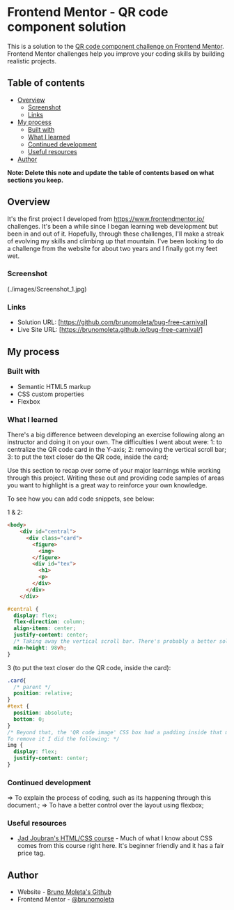 # Frontend Mentor - QR code component solution

This is a solution to the [QR code component challenge on Frontend Mentor](https://www.frontendmentor.io/challenges/qr-code-component-iux_sIO_H). Frontend Mentor challenges help you improve your coding skills by building realistic projects. 

## Table of contents

- [Overview](#overview)
  - [Screenshot](#screenshot)
  - [Links](#links)
- [My process](#my-process)
  - [Built with](#built-with)
  - [What I learned](#what-i-learned)
  - [Continued development](#continued-development)
  - [Useful resources](#useful-resources)
- [Author](#author)

**Note: Delete this note and update the table of contents based on what sections you keep.**

## Overview
 It's the first project I developed from https://www.frontendmentor.io/ challenges. 
It's been a while since I began learning web development but been in and out of it.
Hopefully, through these challenges, I'll make a streak of evolving my skills and climbing up that mountain.
I've been looking to do a challenge from the website for 
about two years and I finally got my feet wet.

### Screenshot

(./images/Screenshot_1.jpg)


### Links

- Solution URL: [https://github.com/brunomoleta/bug-free-carnival]
- Live Site URL: [https://brunomoleta.github.io/bug-free-carnival/]

## My process

### Built with

- Semantic HTML5 markup
- CSS custom properties
- Flexbox

### What I learned

There's a big difference between developing an exercise following along an instructor and doing it on your own.
The difficulties I went about were:
          1: to centralize the QR code card in the Y-axis;
          2: removing the vertical scroll bar;
          3: to put the text closer do the QR code, inside the card;


Use this section to recap over some of your major learnings while working through this project. Writing these out and providing code samples of areas you want to highlight is a great way to reinforce your own knowledge.

To see how you can add code snippets, see below:

1 & 2:
```html
<body>
    <div id="central">
      <div class="card">
        <figure>
          <img>
        </figure>
        <div id="tex">
          <h1>
          <p>
        </div>
      </div>
    </div>
```
```css
#central {
  display: flex;
  flex-direction: column;
  align-items: center;
  justify-content: center;
  /* Taking away the vertical scroll bar. There's probably a better solution to that. */
  min-height: 98vh;
}
```

3 (to put the text closer do the QR code, inside the card):
```css
.card{
  /* parent */
  position: relative;
}
#text {
  position: absolute;
  bottom: 0;
}
/* Beyond that, the 'QR code image' CSS box had a padding inside that made it farther from the text.
To remove it I did the following: */
img {
  display: flex;
  justify-content: center;
}
```

### Continued development

=> To explain the process of coding, such as its happening through this document.;
=> To have a better control over the layout using flexbox;


### Useful resources

- [Jad Joubran's HTML/CSS course](https://learnhtmlcss.online/app.html?id=3021) - Much of what I know about CSS comes from this course right here. It's beginner friendly and it has a fair price tag.


## Author

- Website - [Bruno Moleta's Github](https://github.com/brunomoleta)
- Frontend Mentor - [@brunomoleta](https://www.frontendmentor.io/profile/brunomoleta)